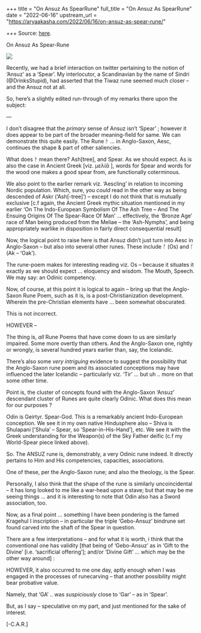 +++
title = "On Ansuz As SpearRune"
full_title = "On Ansuz As SpearRune"
date = "2022-06-16"
upstream_url = "https://aryaakasha.com/2022/06/16/on-ansuz-as-spear-rune/"

+++
Source: [here](https://aryaakasha.com/2022/06/16/on-ansuz-as-spear-rune/).

On Ansuz As Spear-Rune

![](https://aryaakasha.files.wordpress.com/2022/06/282132246_10166305626000574_9147837478026644768_n.jpg?w=675)

Recently, we had a brief interaction on twitter pertaining to the notion of ‘Ansuz’ as a ‘Spear’. My interlocutor, a Scandinavian by the name of Sindri (@DrinksStupid), had asserted that the Tiwaz rune seemed much closer – and the Ansuz not at all.

So, here’s a slightly edited run-through of my remarks there upon the subject:

—

I don’t disagree that the *primary* sense of Ansuz isn’t ‘Spear’ ; however it does appear to be part of the broader meaning-field for same. We can demonstrate this quite easily. The Rune ᚫ … in Anglo-Saxon, Aesc, continues the shape & part of other saliencies.

What does ᚫ mean there? Ash\[tree\], and Spear. As we should expect. As is also the case in Ancient Greek \[viz. μελίᾱ \], words for Spear and words for the wood one makes a good spear from, are functionally coterminous.

We also point to the earlier remark viz. ‘Aescling’ in relation to incoming Nordic population. Which, sure, you *could* read in the other way as being descended of Askr (‘Ash\[-tree\]’) – except I do not think that is mutually exclusive \[c.f again, the Ancient Greek mythic situation mentioned in my earlier ‘On The Indo-European Symbolism Of The Ash Tree – And The Ensuing Origins Of The Spear-Race Of Man’ … effectively, the ‘Bronze Age’ race of Man being produced from the Meliae – the ‘Ash-Nymphs’, and being appropriately warlike in disposition in fairly direct consequential result\]

Now, the logical point to raise here is that Ansuz didn’t just turn into Aesc in Anglo-Saxon – but also into several other runes. These include ᚩ (Os) and ᚪ (Ak – ‘Oak’).

The rune-poem makes for interesting reading viz. Os – because it situates it exactly as we should expect … eloquency and wisdom. The Mouth, Speech. We may say: an Odinic competency.

Now, of course, at this point it is logical to again – bring up that the Anglo-Saxon Rune Poem, such as it is, is a post-Christianization development. Wherein the pre-Christian elements have … been somewhat obscurated.

This is not incorrect.

HOWEVER –

The thing is, *all* Rune Poems that have come down to us are similarly impaired. Some more overtly than others. And the Anglo-Saxon one, rightly or wrongly, is several hundred years earlier than, say, the Icelandic.

There’s also some *very intriguing* evidence to suggest the possibility that the Anglo-Saxon rune poem and its associated conceptions may have influenced the later Icelandic – particularly viz. ‘Tir’ … but uh .. more on that some other time.

Point is, the cluster of concepts found with the Anglo-Saxon ‘Ansuz’ descendant cluster of Runes are quite clearly Odinic. What does this mean for our purposes ?

Odin is Geirtyr. Spear-God. This is a remarkably ancient Indo-European conception. We see it in my own native Hindusphere also – Shiva is Shulapani \[‘Shula’ – Spear, so ‘Spear-in-His-Hand’\], etc. We see it with the Greek understanding for the Weapon(s) of the Sky Father deific (c.f my World-Spear piece linked above).

So. The ANSUZ rune is, demonstrably, a very Odinic rune indeed. It directly pertains to Him and His competencies, capacities, associations.

One of these, per the Anglo-Saxon rune; and also the theology, is the Spear.

Personally, I also think that the shape of the rune is similarly uncoincidental – it has long looked to me like a war-head upon a stave; but that may be me seeing things … and it is interesting to note that Odin also has a Sword association, too.

Now, as a final point … something I have been pondering is the famed Kragehul I inscription – in particular the triple ‘Gebo-Ansuz’ bindrune set found carved into the shaft of the Spear in question.

There are a few interpretations – and for what it is worth, i think that the conventional one has validity \[that being of ‘Gebo-Ansuz’ as in ‘Gift to the Divine’ \[i.e. ‘sacrificial offering’\]; and/or ‘Divine Gift’ … which may be the other way around\] :

HOWEVER, it also occurred to me one day, aptly enough when I was engaged in the processes of runecarving – that another possibility might bear probative value.

Namely, that ‘GA’ .. was *suspiciously* close to ‘Gar’ – as in ‘Spear’.

But, as I say – speculative on my part, and just mentioned for the sake of interest.

\[-C.A.R.\]
